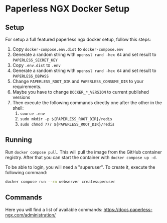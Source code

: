 # Paperless NGX Docker Setup

## Setup

For setup a full featured paperless ngx docker setup, follow this steps:

1. Copy `docker-compose.env.dist` to `docker-compose.env`
2. Generate a random string with `openssl rand -hex 64` and set result to `PAPERLESS_SECRET_KEY`
3. Copy `.env.dist` to `.env`
4. Generate a random string with `openssl rand -hex 64` and set result to `PAPERLESS_DBPASS`
5. Change `PAPERLESS_ROOT_DIR` and `PAPERLESS_CONSUME_DIR` to your requirements.
6. Maybe you have to change `DOCKER_*_VERSION` to current published versions
7. Then execute the following commands directly one after the other in the shell:
    1. `source .env`
    2. `sudo mkdir -p ${PAPERLESS_ROOT_DIR}/redis`
    3. `sudo chmod 777 ${PAPERLESS_ROOT_DIR}/redis`

## Running

Run `docker compose pull`. This will pull the image from the GitHub container registry.
After that you can start the container with `docker compose up -d`.

To be able to login, you will need a "superuser". To create it, execute the following command:

```bash
docker compose run --rm webserver createsuperuser
```

## Commands

Here you will find a list of available commands: https://docs.paperless-ngx.com/administration/

